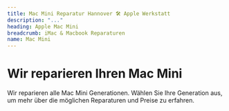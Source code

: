 ```yaml
---
title: Mac Mini Reparatur Hannover 🛠️ Apple Werkstatt
description: "..."
heading: Apple Mac Mini
breadcrumb: iMac & Macbook Reparaturen
name: Mac Mini
---
```


# Wir reparieren Ihren Mac Mini
Wir reparieren alle Mac Mini Generationen. Wählen Sie Ihre Generation aus, um mehr über die möglichen Reparaturen und Preise zu erfahren.
